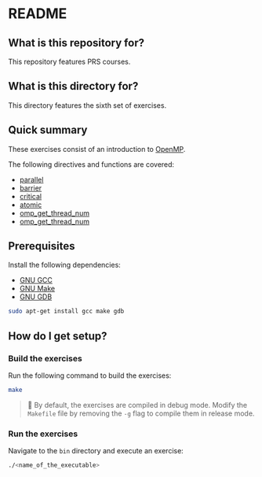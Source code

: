 # README 

## What is this repository for?

This repository features PRS courses.

## What is this directory for?

This directory features the sixth set of exercises. 

## Quick summary

These exercises consist of an introduction to [OpenMP](https://www.openmp.org/).

The following directives and functions are covered:

- [parallel](https://www.openmp.org/spec-html/5.0/openmpse14.html#x54-800002.6)
- [barrier](https://www.openmp.org/spec-html/5.0/openmpsu90.html#x121-4550002.17.2)
- [critical](https://www.openmp.org/spec-html/5.0/openmpsu89.html#x120-4470002.17.1)
- [atomic](https://www.openmp.org/spec-html/5.0/openmpsu95.html#x126-4840002.17.7)
- [omp_get_thread_num](https://www.openmp.org/spec-html/5.0/openmpsu113.html#x150-6570003.2.4)
- [omp_get_thread_num](https://www.openmp.org/spec-html/5.0/openmpsu113.html#x150-6570003.2.4)

## Prerequisites

Install the following dependencies:

* [GNU GCC](https://gcc.gnu.org/)
* [GNU Make](https://www.gnu.org/software/make/)
* [GNU GDB](https://www.sourceware.org/gdb/)

```sh
sudo apt-get install gcc make gdb
```

## How do I get setup?

### Build the exercises

Run the following command to build the exercises:

```sh
make
```

> :pushpin: By default, the exercises are compiled in debug mode. 
  Modify the `Makefile` file by removing the `-g` flag to compile 
  them in release mode.

### Run the exercises

Navigate to the `bin` directory and execute an exercise:

```sh
./<name_of_the_executable>
```

